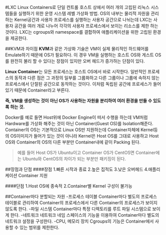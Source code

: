 ﻿#LXC
Linux Containers로 단일 컨트롤 호스트 상에서 여러 개의 고립된 리눅스 시스템들을 실행하기 위한 운영 시스템 레벨 가상화 방법.
OS의 내부는 물리적 자원을 관리하는 Kernel공간과 사용자 프로세스를 실행하는 사용자 공간으로 나뉘는데 LXC는 사용자 공간을 여러 개로 나누어 각각의 사용자 프로세스에서 보이는 리소스를 제한 하는 것이다.
LXC는 cgroups와 namespace를 결합하여 애플리케이션을 위한 고립된 환경을 제공한다.

##KVM과 차이점
**KVM**과 같은 가상화 기술은 VM이 실제 물리적인 하드웨어를 Emulate하기 때문에 OS가 필요하다.
이 경우 VM을 실행하는 호스트 OS와 게스트 OS를 완전히 불리 할 수 있다는 장점이 있지만 오버 헤드가 증가하는 단점이 있다.

**Linux Container**는 모든 프로세스는 호스트 OS에서 바로 시작한다. 일반적인 프로세스의 동작과 다른 점은 그 과정의 일부를 그룹화하고 다른 그룹이나 그룹에 속하지 않는 프로세스에서 단절된 공간으로 동작하는 것이다. 이처럼 독립된 공간에 프로세스가 들어 있기 때문에 Container라고 부른다.

**즉, VM을 생성하는 것이 아닌 OS가 사용하는 자원을 분리하여 여러 환경을 만들 수 있도록 하는 것.**

Docker를 예로 들면 Host위에 Docker Engine이 떠서 수행을 하는데 VM처럼 Hardware를 가상화 해주는 것이 아닌 Container(Guest OS)를 Isolation해준다. Container의 OS는 기본적으로 Linux OS만 지원하는데 Container자체에 Kernel등의 OS이미지가 들어가 있는 것이 아니라 Kernel은 Host OS를 그대로 사용하고 Host OS와 Container의 OS의 다른 부분만 Container내에 같이 Packing 된다.
>예를 들어 Host OS가 Ubuntu이고 Container OS가 CentOS면 Container에는 Ubuntu와 CentOS의 차이가 되는 부분만 패키징이 된다.

##장점과 단점
####장점
1.빠른 시작과 종료
2.높은 집적도
3.낮은 오버헤드
4.애플리케이션 Container 지원

####단점
1.Host OS에 종속적
2.Container별 Kernel 구성이 불가능

##Container마다 분할되는 자원
-프로세스 테이블
Container마다 별도의 프로세스 테이블로 관리하여 Container의 프로세스에서 다른 Container의 프로세스가 보이지 않도록 한다.
-파일 시스템
Container마다 특정 디렉토리를 루트 파일 시스템으로 보이게 한다.
-네트워크
네트워크 네임 스페이스의 기능을 이용하여 Container마다 별도의 네트워크 설정을 구성한다.
-CPU, 메모리 장치
Cgroups의 기능은 Container에서 사용할 수 있는 범위를 제한한다.
